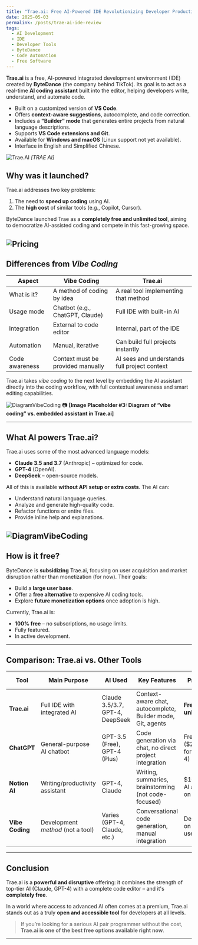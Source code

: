 ```yaml
---
title: "Trae.ai: Free AI-Powered IDE Revolutionizing Developer Productivity"
date: 2025-05-03
permalink: /posts/trae-ai-ide-review
tags:
  - AI Development
  - IDE
  - Developer Tools
  - ByteDance
  - Code Automation
  - Free Software
---
```


**Trae.ai** is a free, AI-powered integrated development environment (IDE) created by **ByteDance** (the company behind TikTok). Its goal is to act as a real-time **AI coding assistant** built into the editor, helping developers write, understand, and automate code.

- Built on a customized version of **VS Code**.
- Offers **context-aware suggestions**, autocomplete, and code correction.
- Includes a **"Builder" mode** that generates entire projects from natural language descriptions.
- Supports **VS Code extensions and Git**.
- Available for **Windows and macOS** (Linux support not yet available).
- Interface in English and Simplified Chinese.

![Trae.AI](/images/post/2025/20250503-trae.png) *[TRAE AI]*


## Why was it launched?

Trae.ai addresses two key problems:

1. The need to **speed up coding** using AI.
2. The **high cost** of similar tools (e.g., Copilot, Cursor).

ByteDance launched Trae as a **completely free and unlimited tool**, aiming to democratize AI-assisted coding and compete in this fast-growing space.

![Pricing](/images/post/2025/202503_pricingtrae.png)
---

## Differences from *Vibe Coding*

| Aspect               | Vibe Coding                                     | Trae.ai                                          |
|----------------------|--------------------------------------------------|--------------------------------------------------|
| What is it?          | A method of coding by idea                      | A real tool implementing that method             |
| Usage mode           | Chatbot (e.g., ChatGPT, Claude)                 | Full IDE with built-in AI                        |
| Integration          | External to code editor                         | Internal, part of the IDE                        |
| Automation           | Manual, iterative                               | Can build full projects instantly                |
| Code awareness       | Context must be provided manually               | AI sees and understands full project context     |

Trae.ai takes *vibe coding* to the next level by embedding the AI assistant directly into the coding workflow, with full contextual awareness and smart editing capabilities.

![DiagramVibeCoding](/images/post/2025/202505_vibecoding.png)
📷 **[Image Placeholder #3: Diagram of “vibe coding” vs. embedded assistant in Trae.ai]**

---

## What AI powers Trae.ai?

Trae.ai uses some of the most advanced language models:

- **Claude 3.5 and 3.7** (Anthropic) – optimized for code.
- **GPT-4** (OpenAI).
- **DeepSeek** – open-source models.

All of this is available **without API setup or extra costs**. The AI can:

- Understand natural language queries.
- Analyze and generate high-quality code.
- Refactor functions or entire files.
- Provide inline help and explanations.


![DiagramVibeCoding](/images/post/2025/20250504-modelstrae.png)
---

## How is it free?

ByteDance is **subsidizing** Trae.ai, focusing on user acquisition and market disruption rather than monetization (for now). Their goals:

- Build a **large user base**.
- Offer a **free alternative** to expensive AI coding tools.
- Explore **future monetization options** once adoption is high.

Currently, Trae.ai is:

- **100% free** – no subscriptions, no usage limits.
- Fully featured.
- In active development.

---

## Comparison: Trae.ai vs. Other Tools

| Tool             | Main Purpose                     | AI Used                            | Key Features                                                  | Pricing                  | Ease of Use                                |
|------------------|----------------------------------|-------------------------------------|----------------------------------------------------------------|---------------------------|---------------------------------------------|
| **Trae.ai**      | Full IDE with integrated AI      | Claude 3.5/3.7, GPT-4, DeepSeek     | Context-aware chat, autocomplete, Builder mode, Git, agents    | **Free & unlimited**     | High – familiar for VS Code users           |
| **ChatGPT**      | General-purpose AI chatbot       | GPT-3.5 (Free), GPT-4 (Plus)        | Code generation via chat, no direct project integration        | Freemium ($20/mo for GPT-4) | High – very accessible, but outside IDE      |
| **Notion AI**    | Writing/productivity assistant   | GPT-4, Claude                       | Writing, summaries, brainstorming (not code-focused)           | $10/mo AI add-on         | High for Notion users                       |
| **Vibe Coding**  | Development *method* (not a tool)| Varies (GPT-4, Claude, etc.)        | Conversational code generation, manual integration             | Depends on tools used     | Medium – flexible but requires manual setup |


---

## Conclusion

Trae.ai is a **powerful and disruptive** offering: it combines the strength of top-tier AI (Claude, GPT-4) with a complete code editor – and it's **completely free**.

In a world where access to advanced AI often comes at a premium, Trae.ai stands out as a truly **open and accessible tool** for developers at all levels.

> If you’re looking for a serious AI pair programmer without the cost, **Trae.ai is one of the best free options available right now**.

---